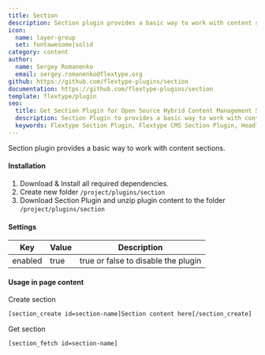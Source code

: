 ```yaml
---
title: Section
description: Section plugin provides a basic way to work with content sections.
icon:
  name: layer-group
  set: fontawesome|solid
category: content
author:
  name: Sergey Romanenko
  email: sergey.romanenko@flextype.org
github: https://github.com/flextype-plugins/section
documentation: https://github.com/flextype-plugins/section
template: flextype/plugin
seo:
  title: Get Section Plugin for Open Source Hybrid Content Management System | Flextype
  description: Section Plugin to provides a basic way to work with content sections for Open Source Hybrid Content Management System
  keywords: Flextype Section Plugin, Flextype CMS Section Plugin, Headless CMS Section Plugin, Download Flat File CMS Section Plugin, Download Flat File Content Management System Section Plugin, Download PHP CMS Section Plugin, Section Plugin, Plugin, Section, Content, Management, System, PHP, CMS
---
```


Section plugin provides a basic way to work with content sections.

#### Installation

1. Download & Install all required dependencies.
2. Create new folder `/project/plugins/section`
3. Download Section Plugin and unzip plugin content to the folder `/project/plugins/section`

#### Settings

| Key | Value | Description |
|---|---|---|
| enabled | true | true or false to disable the plugin |

#### Usage in page content

Create section
```html
[section_create id=section-name]Section content here[/section_create]
```

Get section
```html
[section_fetch id=section-name]
```
